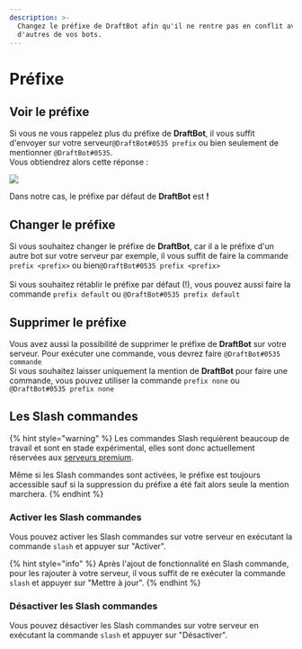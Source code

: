 ```yaml
---
description: >-
  Changez le préfixe de DraftBot afin qu'il ne rentre pas en conflit avec
  d'autres de vos bots.
---
```


# Préfixe

## Voir le préfixe

Si vous ne vous rappelez plus du préfixe de **DraftBot**, il vous suffit d'envoyer sur votre serveur`@DraftBot#0535 prefix` ou bien seulement de mentionner `@DraftBot#0535`.\
Vous obtiendrez alors cette réponse : &#x20;

![](../.gitbook/assets/image\_2022-01-08\_205352.png)

Dans notre cas, le préfixe par défaut de **DraftBot** est **!**

## Changer le préfixe

Si vous souhaitez changer le préfixe de **DraftBot**, car il a le préfixe d'un autre bot sur votre serveur par exemple, il vous suffit de faire la commande `prefix <prefix>` ou bien`@DraftBot#0535 prefix <prefix>`\
\
Si vous souhaitez rétablir le préfixe par défaut (!), vous pouvez aussi faire la commande `prefix default` ou `@DraftBot#0535 prefix default`

## Supprimer le préfixe

Vous avez aussi la possibilité de supprimer le préfixe de **DraftBot** sur votre serveur. Pour exécuter une commande, vous devrez faire `@DraftBot#0535 commande`\
Si vous souhaitez laisser uniquement la mention de **DraftBot** pour faire une commande, vous pouvez utiliser la commande `prefix none` ou `@DraftBot#0535 prefix none`

## Les Slash commandes

{% hint style="warning" %}
Les commandes Slash requièrent beaucoup de travail et sont en stade expérimental, elles sont donc actuellement réservées aux [serveurs premium](https://www.draftbot.fr/premium).

Même si les Slash commandes sont activées, le préfixe est toujours accessible sauf si la suppression du préfixe a été fait alors seule la mention marchera.
{% endhint %}

### Activer les Slash commandes

Vous pouvez activer les Slash commandes sur votre serveur en exécutant la commande `slash` et appuyer sur "Activer".

{% hint style="info" %}
Après l'ajout de fonctionnalité en Slash commande, pour les rajouter à votre serveur, il vous suffit de re exécuter la commande `slash` et appuyer sur "Mettre à jour".
{% endhint %}

### Désactiver les Slash commandes

Vous pouvez désactiver les Slash commandes sur votre serveur en exécutant la commande `slash` et appuyer sur "Désactiver".&#x20;
